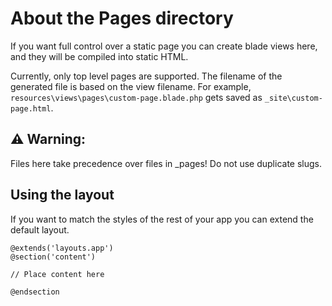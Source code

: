 # About the Pages directory

If you want full control over a static page you can create blade views here, and they will be compiled into static HTML.

Currently, only top level pages are supported. The filename of the generated file is based on the view filename.
For example, `resources\views\pages\custom-page.blade.php` gets saved as `_site\custom-page.html`.

## ⚠ Warning:
Files here take precedence over files in _pages! Do not use duplicate slugs.

## Using the layout
If you want to match the styles of the rest of your app you can extend the default layout.
```blade
@extends('layouts.app')
@section('content')

// Place content here

@endsection
```


